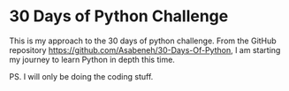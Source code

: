 # 30 Days of Python Challenge
This is my approach to the 30 days of python challenge. From the GitHub repository https://github.com/Asabeneh/30-Days-Of-Python, I am starting my journey to learn Python in depth this time.

PS. I will only be doing the coding stuff.